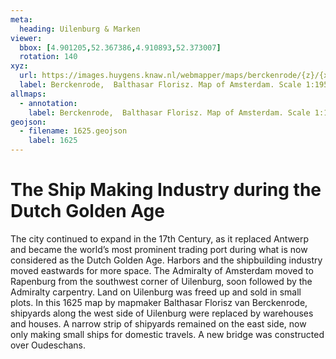 ```yaml
---
meta:
  heading: Uilenburg & Marken
viewer:
  bbox: [4.901205,52.367386,4.910893,52.373007]
  rotation: 140
xyz:
  url: https://images.huygens.knaw.nl/webmapper/maps/berckenrode/{z}/{x}/{y}.png
  label: Berckenrode,  Balthasar Florisz. Map of Amsterdam. Scale 1:1950. Stadsarchief Amsterdam. Published by Philips Molenvliet, 1625. Orientation, south-southwest above. The map demonstrates that the shipbuilding industry populated the islands of Uilenburg and Marken. 
allmaps:
  - annotation:
    label: Berckenrode,  Balthasar Florisz. Map of Amsterdam. Scale 1:1950. Stadsarchief Amsterdam. Published by Philips Molenvliet, 1625. Orientation, south-southwest above. The map demonstrates that the shipbuilding industry populated the islands of Uilenburg and Marken.
geojson:
  - filename: 1625.geojson
    label: 1625
---
```

# The Ship Making Industry during the Dutch Golden Age
The city continued to expand in the 17th Century, as it replaced Antwerp and became the world’s most prominent trading port during what is now considered as the Dutch Golden Age. Harbors and the shipbuilding industry moved eastwards for more space. The Admiralty of Amsterdam moved to Rapenburg from the southwest corner of Uilenburg, soon followed by the Admiralty carpentry. Land on Uilenburg was freed up and sold in small plots. In this 1625 map by mapmaker Balthasar Florisz van Berckenrode, shipyards along the west side of Uilenburg were replaced by warehouses and houses. A narrow strip of shipyards remained on the east side, now only making small ships for domestic travels. A new bridge was constructed over Oudeschans. 
